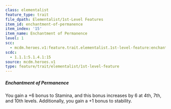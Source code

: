 ```yaml
---
class: elementalist
feature_type: trait
file_dpath: Elementalist/1st-Level Features
item_id: enchantment-of-permanence
item_index: '15'
item_name: Enchantment of Permanence
level: 1
scc:
  - mcdm.heroes.v1:feature.trait.elementalist.1st-level-feature:enchantment-of-permanence
scdc:
  - 1.1.1:5.1.4.1:15
source: mcdm.heroes.v1
type: feature/trait/elementalist/1st-level-feature
---
```


##### Enchantment of Permanence

You gain a +6 bonus to Stamina, and this bonus increases by 6 at 4th, 7th, and 10th levels. Additionally, you gain a +1 bonus to stability.
